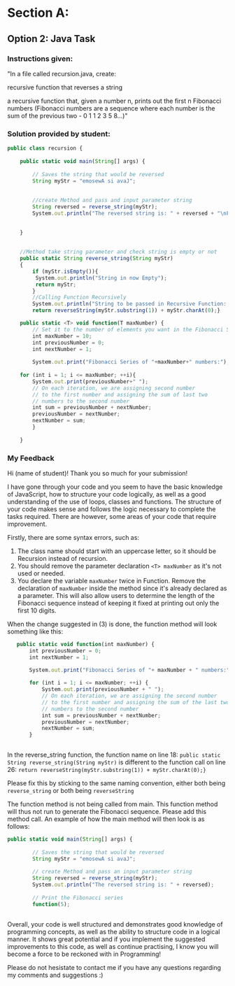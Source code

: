 # Section A:
## Option 2: Java Task

### Instructions given:

"In a file called recursion.java, create:

recursive function that reverses a string

a recursive function that, given a number n, prints out the first n Fibonacci numbers (Fibonacci numbers are a sequence where each number is the sum of the previous two - 0 1 1 2 3 5 8...)"

### Solution provided by student:

```javascript
public class recursion {
 
	public static void main(String[] args) {
 
		// Saves the string that would be reversed
		String myStr = "emosewA si avaJ";
 
 
		//create Method and pass and input parameter string 
		String reversed = reverse_string(myStr);
		System.out.println("The reversed string is: " + reversed + "\nFibonacci Series of 10 numbers:0 1 1 2 3 5 8 13 21 34 ");
	

	}
 
 
	//Method take string parameter and check string is empty or not
	public static String reverse_string(String myStr)
	{
		if (myStr.isEmpty()){
		 System.out.println("String in now Empty");
		 return myStr;
		}
		//Calling Function Recursively
		System.out.println("String to be passed in Recursive Function: "+myStr.substring(1));
		return reverseString(myStr.substring(1)) + myStr.charAt(0);}

	public static <T> void function(T maxNumber) {
		// Set it to the number of elements you want in the Fibonacci Series
		int maxNumber = 10; 
		int previousNumber = 0;
		int nextNumber = 1;
		 
	    System.out.print("Fibonacci Series of "+maxNumber+" numbers:");
 
	for (int i = 1; i <= maxNumber; ++i){
	    System.out.print(previousNumber+" ");
	    // On each iteration, we are assigning second number
	    // to the first number and assigning the sum of last two
	    // numbers to the second number
	    int sum = previousNumber + nextNumber;
	    previousNumber = nextNumber;
	    nextNumber = sum;
	    }
 
	}
 ```
 
 
 ### My Feedback
 
 Hi (name of student)! Thank you so much for your submission!
 
 I have gone through your code and you seem to have the basic knowledge of JavaScript, how to structure your code logically, as well as a good understanding of the use of loops, classes and functions.
 The structure of your code makes sense and follows the logic necessary to complete the tasks required.
 There are however, some areas of your code that require improvement.
 
 Firstly, there are some syntax errors, such as:
 1. The class name should start with an uppercase letter, so it should be Recursion instead of recursion.
 2. You should remove the parameter declaration `<T> maxNumber` as it's not used or needed.
 3. You declare the variable `maxNumber` twice in Function. Remove the declaration of `maxNumber` inside the method since it's already declared as a parameter. This will also allow users to determine the length of the Fibonacci sequence instead of keeping it fixed at printing out only the first 10 digits.
 
 When the change suggested in (3) is done, the function method will look something like this:
 
 ```Javascript
 	public static void function(int maxNumber) {
		int previousNumber = 0;
		int nextNumber = 1;
		 
		System.out.print("Fibonacci Series of "+ maxNumber + " numbers:");
 
		for (int i = 1; i <= maxNumber; ++i) {
			System.out.print(previousNumber + " ");
			// On each iteration, we are assigning the second number
			// to the first number and assigning the sum of the last two
			// numbers to the second number
			int sum = previousNumber + nextNumber;
			previousNumber = nextNumber;
			nextNumber = sum;
		}
    
  ```

In the reverse_string function, the function name on line 18:
`public static String reverse_string(String myStr)`
is different to the function call on line 26:
`return reverseString(myStr.substring(1)) + myStr.charAt(0);}` 

Please fix this by sticking to the same naming convention, either both being `reverse_string` or both being  `reverseString`

The function method is not being called from main. This function method will thus not run to generate the Fibonacci sequence. Please add this method call. An example of how the main method will then look is as follows:

```Javascript
public static void main(String[] args) {
 
		// Saves the string that would be reversed
		String myStr = "emosewA si avaJ";
 
		// create Method and pass an input parameter string 
		String reversed = reverse_string(myStr);
		System.out.println("The reversed string is: " + reversed);
		
		// Print the Fibonacci series
		function(5);
    
   ```
   
  Overall, your code is well structured and demonstrates good knowledge of programming concepts, as well as the ability to structure code in a logical manner. It shows great potential and if you implement the suggested improvements to this code, as well as continue practising, I know you will become a force to be reckoned with in Programming!
  
  Please do not hesistate to contact me if you have any questions regarding my comments and suggestions :)
  
 


 

